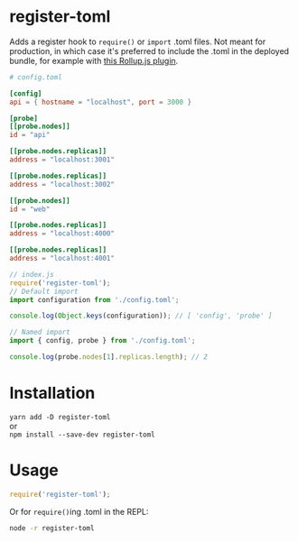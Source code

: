 # register-toml

Adds a register hook to `require()` or `import` .toml files. Not meant for production, in which case it's preferred to include the .toml in the deployed bundle, for example with [this Rollup.js plugin](https://github.com/VojtechStep/rollup-plugin-toml).

```toml
# config.toml

[config]
api = { hostname = "localhost", port = 3000 }

[probe]
[[probe.nodes]]
id = "api"

[[probe.nodes.replicas]]
address = "localhost:3001"

[[probe.nodes.replicas]]
address = "localhost:3002"

[[probe.nodes]]
id = "web"

[[probe.nodes.replicas]]
address = "localhost:4000"

[[probe.nodes.replicas]]
address = "localhost:4001"
```

```js
// index.js
require('register-toml');
// Default import
import configuration from './config.toml';

console.log(Object.keys(configuration)); // [ 'config', 'probe' ]

// Named import
import { config, probe } from './config.toml';

console.log(probe.nodes[1].replicas.length); // 2
```
# Installation

`yarn add -D register-toml`  
or  
`npm install --save-dev register-toml`

# Usage

```js
require('register-toml');
```

Or for `require()`ing .toml in the REPL:
```bash
node -r register-toml
```
